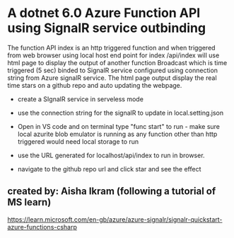 # A dotnet 6.0 Azure Function API using SignalR service outbinding
The function API index is an http triggered function and when triggered from web browser using local host end point for index /api/index will use html page to display the output of another function Broadcast which is time triggered (5 sec) binded to SignalR service configured using connection string from Azure signalR service. The html page output display the real time stars on a github repo and auto updating the webpage.

- create a SIgnalR service in serveless mode
- use the connection string for the signalR to update in local.setting.json
- Open in VS code and on terminal type "func start" to run - make sure local azurite blob emulator is running as any function other than http triggered would need local storage to run

- use the URL generated for localhost/api/index to run in browser.
- navigate to the github repo url and click star and see the effect

## created by: Aisha Ikram (following a tutorial of MS learn)
https://learn.microsoft.com/en-gb/azure/azure-signalr/signalr-quickstart-azure-functions-csharp